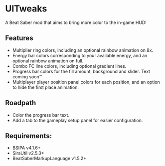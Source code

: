# UITweaks
A Beat Saber mod that aims to bring more color to the in-game HUD!

## Features
- Multiplier ring colors, including an optional rainbow animation on 8x.
- Energy bar colors corresponding to your available energy, and an optional rainbow animation on full.
- Combo FC line colors, including optional gradient lines.
- Progress bar colors for the fill amount, background and slider. Text coming soon™
- Multiplayer player position panel colors for each position, and an option to hide the first place animation.

## Roadpath
- Color the progress bar text.
- Add a tab to the gameplay setup panel for easier configuration.

## Requirements:
- BSIPA v4.1.6+
- SiraUtil v2.5.3+
- BeatSaberMarkupLanguage v1.5.2+
